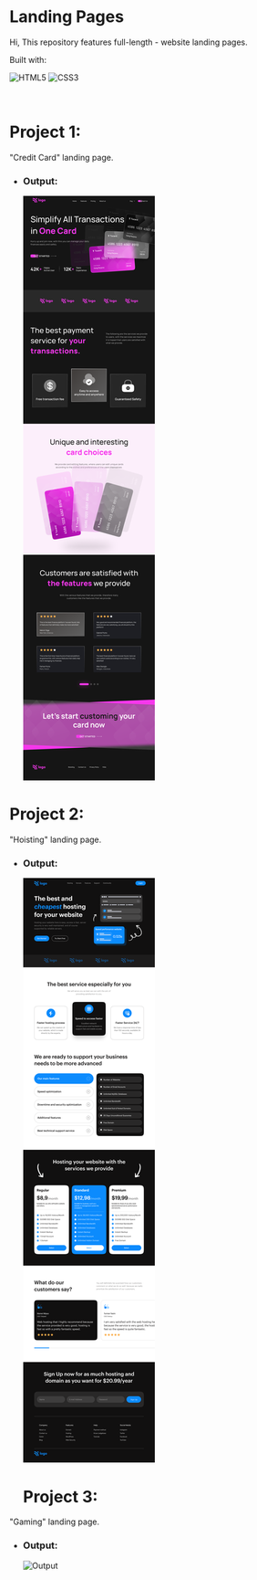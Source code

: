# Landing Pages
Hi, This repository features full-length - website landing pages.

Built with:

![HTML5](https://img.shields.io/badge/html5-%23E34F26.svg?style=for-the-badge&logo=html5&logoColor=white) ![CSS3](https://img.shields.io/badge/css3-%231572B6.svg?style=for-the-badge&logo=css3&logoColor=white)

<br>

# Project 1:
"Credit Card" landing page.
- ### Output:
  ![Output](./1_project_Credit_Card_Landing_Page/Credit_card_landing_page.png)




# Project 2:
"Hoisting" landing page.
- ### Output:
  ![Output](./02_Project_Hosting_Site_Landing_Page/Hosting%20Landing%20Page.png)


  # Project 3:
"Gaming" landing page.
- ### Output:
  ![Output](./03_Project_Gaming_Landing_Page/Gaming%20Landing%20Page.png)
